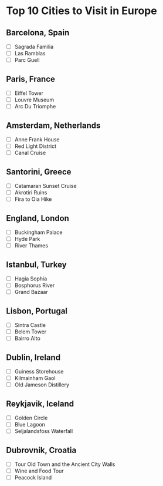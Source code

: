 # Top 10 Cities to Visit in Europe
## Barcelona, Spain
- [ ] Sagrada Familia 
- [ ] Las Ramblas 
- [ ] Parc Guell 
## Paris, France
- [ ] Eiffel Tower
- [ ] Louvre Museum 
- [ ] Arc Du Triomphe
## Amsterdam, Netherlands
- [ ] Anne Frank House 
- [ ] Red Light District
- [ ] Canal Cruise 
## Santorini, Greece
- [ ] Catamaran Sunset Cruise 
- [ ] Akrotiri Ruins
- [ ] Fira to Oia Hike
## England, London
- [ ] Buckingham Palace 
- [ ] Hyde Park
- [ ] River Thames 
## Istanbul, Turkey
- [ ] Hagia Sophia 
- [ ] Bosphorus River
- [ ] Grand Bazaar
## Lisbon, Portugal 
- [ ] Sintra Castle
- [ ] Belem Tower
- [ ] Bairro Alto
## Dublin, Ireland
- [ ] Guiness Storehouse 
- [ ] Kilmainham Gaol
- [ ] Old Jameson Distillery 
## Reykjavik, Iceland
- [ ] Golden Circle
- [ ] Blue Lagoon
- [ ] Seljalandsfoss Waterfall
## Dubrovnik, Croatia 
- [ ] Tour Old Town and the Ancient City Walls
- [ ] Wine and Food Tour
- [ ] Peacock Island
